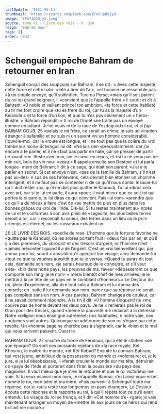 ```yaml
---
lastUpdate: '2021-05-14'
thumbnail: 'https://source.unsplash.com/EFm7JpD9jy8'
image: 'EFm7JpD9jy8.jpeg'
source: tome VI - livre des rois - P. 024
reign: 'Bahram Gour'
tags: []
order: '033'
---
```


# Schenguil empêche Bahram de retourner en Iran

Schenguil conçut des soupçons sur Bahram; il se dit : « Avec cette majesté, cette force et cette habi- «leté à tirer de l’arc, cet homme ne ressemble pas
«à un simple envoyé, qu’il soitlndien, Turc ou Perse;
«mais qu’il soit parent du roi ou grand seigneur, il «convient que je l’appelle frère.» Il sourit et dit à Bahram: «0 noble et vaillant prince! ton ambition, «ta force et cette habileté au tir me font croire que «tu es frère du roi, car tu as la majesté d’un Keïanide
« et la force d’un lion, et que tu n’es pas seulement un
« héros-illustre. » Bahram répondit: « 0 roi de l’Inde!
«ne traite pas un envoyé comme un bâtard. Je’ne
«suis ni de la race de Yezdeguird ni roi, et si j’ap-
BAllliAM GOUB. 25 «pelais le roi frère, ce serait un crime; je suis un
«Iranien étranger à safamillc et ne suis ni un savant «ni un homme considérable. [louvoie-moi, car la «route est longue, et il ne tout pas que la colère du «roi tombe sur niois» Schenguil lui dit: «Ne lais rien «précipitamment; car j’ai encore à te parler, et il ne
«faut pas partir en hâte, car se presser de partir ne «vaut rien. Reste avec moi, aie le cœur en repos, et «si tu ne veux pas de min cuit, bois du vin nou- «veau.»
Il appela ensuite son Destour et lui parla longue-
ment de Bahram; il dit à ce sage, qui était son parent: «J’ai à te parler en secret. Si cet envoyé n’est.
«pas de la famille de Bahram, s’il n’est pas uu-des-
n sus de ses l’ehlewans, cela devrait bien étonner un «homme intelligent, et il ne faut pas se contenter r: de ce qu’il nous conte. Insiuue-lui qu’il doit rester
«ici, qu’il ne doit plus quitter le Kauoudj. Tu lui «diras cela avec art, car si je lui en parle, il aura «pour; il vaut mieux que ce soit toi qui portes la ci parole, tu lui diras ce qui convient. Fais-lui com- «prendre que ce qu’il a de mieux à faire c’est de
«se mettre de plus en plus dans les bonnes grâces du «roi de l’lnde. Dis-lui; Si tu restes maintenant au- nprès de lui et le conformes à son avis plein de «sagacité, les plus belles terres seront à toi, car il reconnaît tu valeur, des terres dans un lieu où le prin- crtemps est éternel, ou les ruisseaux exhalent un

26 LE LIVRE DES BOIS.
«soutlle de rose. L’homme que la fortune favorise ne
«quitte pas le Kanoudj, où les arbres portent fruit l «deux fois par an, et où il y a des pierreries, du
«brocart et des trésors d’argent; or l’homme n’est
«jamais mécontent quand il a de l’argent. C’est un
«roi bienveillant qui, par amour pour toi, sourit « aussitôt qu’il aperçoit ton visage; ainsi demande-lui
«tout ce que tu voudras aussitôt que tu le verras. «Quand tu auras dit tout cela, demande son nom, «je serais heureux de le connaître, et s’il veut s’éta-
«blir dans notre pays, les preuves de ma. faveur «dépasseront ce que comporte son rang; je le nom-
« merai bientôt chef de mes armées, je le mettrai à la
ce tête de ce pays en le comblant d’honneurs.»
Le Destour du roi, plein d’expérience, alla dire
tout cela à Bahram et lui donna des conseils; en- suite il lui demanda son nom. parce que sa réponse ne serait pas complète sans un nom. A ces paroles, Bahram changea de couleur, car il ne savait comment répondre. A la fin il dit: «0 homme éloquent! ne
«me couvre pas de honte devant les deux pays. Je ne
« renierais pas le roi de l’lran pour des trésors, quand
«même la pauvreté me réduirait à la détresse. Notre
«religion nous enseigne autrement; nos habitudes,
n notre voie, nos coutumes sont autres. Quiconque se «détourne de son roi s’égare par cette révolte. Un
«homme sage ne cherche pas à s’agrandir, car le
«bien et le mal qui nous arrivent passent. Ouest le

BAHllAM GOUR. 27 «maître du trône de Feridoun, qui a été le s0utien
«de son époque? Où sont ces puissants rejetons de
«la race royale, Keî Khosrou, le maître du monde,
«et Keî-Kobad? Ensuite tu connais Bahram, qui «est jeune, ambitieux de la possession du monde et «volontaire; et, je le jure, si je lui désobéissais, il «ferait crouler le monde sur ma tête, détruirait ce «pays de l’lnde et porterait dans l’Iran la poussière
«du pays des magiciens: Il vaut mieux que je m’en
æ retourne et que le roi victorieux me voie. Si tu veux «savoir mon nom, je m’appelle Banoui; c’est ainsi
«que m’ont nommé le roi, mon père et ma mère.
«Fais parvenir à Schenguil toute ma réponse, car je «suis resté trop longtemps en pays étranger»,
Le Destour écouta cette réponse et la rapporta
au roi, à qui il répéta tout ce qu’il avait entendu. Le
visage du roi se fronça, et il dit: «Cet homme s’é- «gare; je vais maintenant arranger un moyen de «mettre lin aux jours de ce héros qui rend brillant
«le monde.»
